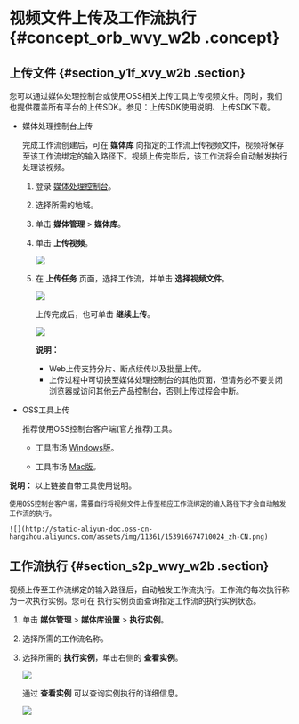 # 视频文件上传及工作流执行 {#concept_orb_wvy_w2b .concept}

## 上传文件 {#section_y1f_xvy_w2b .section}

您可以通过媒体处理控制台或使用OSS相关上传工具上传视频文件。同时，我们也提供覆盖所有平台的上传SDK。参见：上传SDK使用说明、上传SDK下载。

-   媒体处理控制台上传

    完成工作流创建后，可在 **媒体库** 向指定的工作流上传视频文件，视频将保存至该工作流绑定的输入路径下。视频上传完毕后，该工作流将会自动触发执行处理该视频。

    1.  登录 [媒体处理控制台](https://mts.console.aliyun.com/?spm=5176.2020520001.0.0.6RsosT#/mts/oss)。
    2.  选择所需的地域。
    3.  单击 **媒体管理** \> **媒体库**。
    4.  单击 **上传视频**。

        ![](http://static-aliyun-doc.oss-cn-hangzhou.aliyuncs.com/assets/img/11361/153916674710021_zh-CN.png)

    5.  在 **上传任务** 页面，选择工作流，并单击 **选择视频文件**。

        ![](http://static-aliyun-doc.oss-cn-hangzhou.aliyuncs.com/assets/img/11361/153916674710022_zh-CN.png)

        上传完成后，也可单击 **继续上传**。

        ![](http://static-aliyun-doc.oss-cn-hangzhou.aliyuncs.com/assets/img/11361/153916674710023_zh-CN.png)

        **说明：** 

        -   Web上传支持分片、断点续传以及批量上传。
        -   上传过程中可切换至媒体处理控制台的其他页面，但请务必不要关闭浏览器或访问其他云产品控制台，否则上传过程会中断。
-   OSS工具上传

    推荐使用OSS控制台客户端\(官方推荐\)工具。

    -   工具市场 [Windows版](http://market.aliyun.com/products/53690006/cmgj000281.html)。

    -   工具市场 [Mac版](http://market.aliyun.com/products/53690006/cmgj000282.html)。

**说明：** 以上链接自带工具使用说明。

    使用OSS控制台客户端，需要自行将视频文件上传至相应工作流绑定的输入路径下才会自动触发工作流的执行。

    ![](http://static-aliyun-doc.oss-cn-hangzhou.aliyuncs.com/assets/img/11361/153916674710024_zh-CN.png)


## 工作流执行 {#section_s2p_wwy_w2b .section}

视频上传至工作流绑定的输入路径后，自动触发工作流执行。工作流的每次执行称为一次执行实例。您可在 执行实例页面查询指定工作流的执行实例状态。

1.  单击 **媒体管理** \> **媒体库设置** \> **执行实例**。

2.  选择所需的工作流名称。
3.  选择所需的 **执行实例**，单击右侧的 **查看实例**。

    ![](http://static-aliyun-doc.oss-cn-hangzhou.aliyuncs.com/assets/img/11361/153916674710025_zh-CN.png)

    通过 **查看实例** 可以查询实例执行的详细信息。

    ![](http://static-aliyun-doc.oss-cn-hangzhou.aliyuncs.com/assets/img/11361/153916674710026_zh-CN.png)


